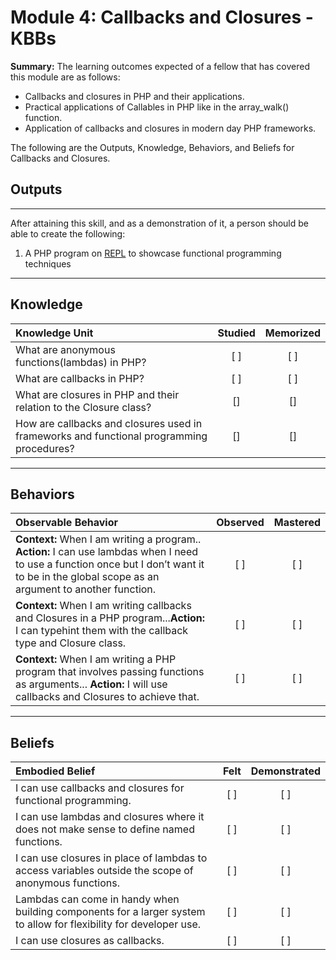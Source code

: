 # Module 4: Callbacks and Closures - KBBs

**Summary:**
The learning outcomes expected of a fellow that has covered this module are as follows:
- Callbacks and closures in PHP and their applications.
- Practical applications of Callables in PHP like in the array_walk() function.
- Application of callbacks and closures in modern day PHP frameworks.


The following are the Outputs, Knowledge, Behaviors, and Beliefs for Callbacks and Closures.


## **Outputs**
----------
After attaining this skill, and as a demonstration of it, a person should be able to create the following:

1. A PHP program on [REPL](https://repl.it/languages/php) to showcase functional programming techniques


----------
## **Knowledge**


| Knowledge Unit   |      Studied      | Memorized |
|:-------------|:------------------:|:--------:|
| What are anonymous functions(lambdas) in PHP? | [ ] | [ ] |
| What are callbacks in PHP? | [ ] | [ ] |
| What are closures in PHP and their relation to the Closure class? | [] | [] |
| How are callbacks and closures used in frameworks and functional programming procedures?| [] | [] |


----------


## **Behaviors**

| Observable Behavior   |      Observed      | Mastered |
|:-------------|:------------------:|:--------:|
| **Context:** When I am writing a program.. **Action:** I can use lambdas when I need to use a function once but I don’t want it to be in the global scope as an argument to another function.| [ ] | [ ]  |
| **Context:**  When I am writing callbacks and Closures in a PHP program...**Action:** I can typehint them with the callback type and Closure class.|   [ ]   |   [ ] |
| **Context:** When I am writing a PHP program that involves passing functions as arguments... **Action:**  I will use callbacks and Closures to achieve that. |   [ ]   |   [ ] |


----------


## **Beliefs**


| Embodied Belief   |      Felt      | Demonstrated |
|:-------------|:------------------:|:--------:|
| I can use callbacks and closures for functional programming.| [ ] | [ ]  |
| I can use lambdas and closures where it does not make sense to define named functions. |   [ ]   |   [ ] |
| I can use closures in place of lambdas to access variables outside the scope of anonymous functions.|   [ ]   |   [ ] |
| Lambdas can come in handy when building components for a larger system to allow for flexibility for developer use. |   [ ]   |   [ ] |
| I can use closures as callbacks. |   [ ]   |   [ ] |

